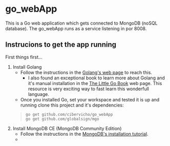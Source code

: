 # go_webApp
This is a Go web application which gets connected to MongoDB (noSQL database).
The go_webApp runs as a service listening in por 8008.

## Instrucions to get the app running
First things first... 
1. Install Golang
   - Follow the instructions in the [Golang's web page](https://golang.org/doc/install) to reach this.
     - I also found an exceptional book to learn more about Golang and it's manual installation in the [The Little Go Book](https://www.openmymind.net/The-Little-Go-Book/) web page. This resource is very exciting way to fast learn this wonderfull language.
   - Once you installed Go, set your workspace and tested it is up and running clone this project and it's dependencies:
   >```
   >go get github.com/cibervicho/go_webApp
   >go get github.com/globalsign/mgo
   >```
2. Install MongoDB CE (MongoDB Community Edition)
   - Follow the instructions in the [MongoDB's installation tutorial](https://docs.mongodb.com/manual/installation/#tutorial-installation).
   - <WIP>
